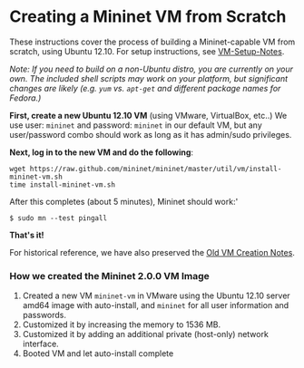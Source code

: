 Creating a Mininet VM from Scratch
===================================

These instructions cover the process of building a Mininet-capable VM from scratch, using Ubuntu 12.10. For setup instructions, see [VM-Setup-Notes](VM-Setup-Notes).

_Note: If you need to build on a non-Ubuntu distro, you are currently on your own. The included shell scripts may work on your platform, but significant changes are likely (e.g. `yum` vs. `apt-get` and different package names for Fedora.)_

**First, create a new Ubuntu 12.10 VM** (using VMware, VirtualBox, etc..) We use user: `mininet` and password: `mininet` in our default VM, but any user/password combo should work as long as it has admin/sudo privileges.

**Next, log in to the new VM and do the following**:

    wget https://raw.github.com/mininet/mininet/master/util/vm/install-mininet-vm.sh
    time install-mininet-vm.sh

After this completes (about 5 minutes), Mininet should work:'

    $ sudo mn --test pingall

**That's it!**

For historical reference, we have also preserved the [Old VM Creation Notes](Old-VM-Creation-Notes).

### How we created the Mininet 2.0.0 VM Image

1. Created a new VM `mininet-vm` in VMware using the Ubuntu 12.10 server amd64 image with auto-install, and `mininet` for all user information and passwords.
2. Customized it by increasing the memory to 1536 MB.
3. Customized it by adding an additional private (host-only) network interface.
4. Booted VM and let auto-install complete


